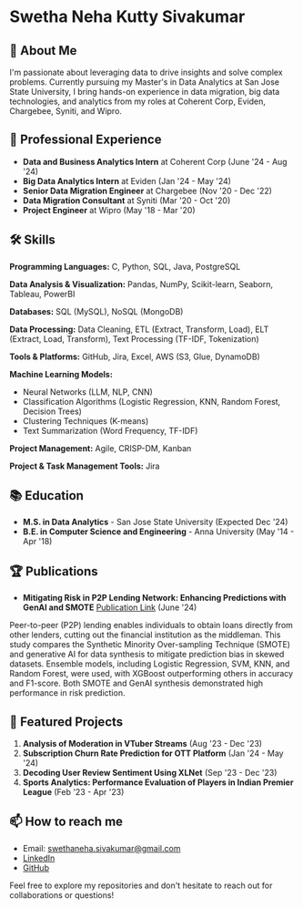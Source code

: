 # Swetha Neha Kutty Sivakumar

## 🚀 About Me
I'm passionate about leveraging data to drive insights and solve complex problems. Currently pursuing my Master's in Data Analytics at San Jose State University, I bring hands-on experience in data migration, big data technologies, and analytics from my roles at Coherent Corp, Eviden, Chargebee, Syniti, and Wipro.

## 💼 Professional Experience
- **Data and Business Analytics Intern** at Coherent Corp (June '24 - Aug '24)
- **Big Data Analytics Intern** at Eviden (Jan '24 - May '24)
- **Senior Data Migration Engineer** at Chargebee (Nov '20 - Dec '22)
- **Data Migration Consultant** at Syniti (Mar '20 - Oct '20)
- **Project Engineer** at Wipro (May '18 - Mar '20)

## 🛠 Skills

**Programming Languages:** C, Python, SQL, Java, PostgreSQL

**Data Analysis & Visualization:** Pandas, NumPy, Scikit-learn, Seaborn, Tableau, PowerBI

**Databases:** SQL (MySQL), NoSQL (MongoDB)

**Data Processing:** Data Cleaning, ETL (Extract, Transform, Load), ELT (Extract, Load, Transform), Text Processing (TF-IDF, Tokenization)

**Tools & Platforms:** GitHub, Jira, Excel, AWS (S3, Glue, DynamoDB)

**Machine Learning Models:** 
- Neural Networks (LLM, NLP, CNN)
- Classification Algorithms (Logistic Regression, KNN, Random Forest, Decision Trees)
- Clustering Techniques (K-means)
- Text Summarization (Word Frequency, TF-IDF)
  
**Project Management:** Agile, CRISP-DM, Kanban

**Project & Task Management Tools:** Jira

## 📚 Education
- **M.S. in Data Analytics** - San Jose State University (Expected Dec '24)
- **B.E. in Computer Science and Engineering** - Anna University (May '14 - Apr '18)

## 🏆 Publications
- **Mitigating Risk in P2P Lending Network: Enhancing Predictions with GenAI and SMOTE** [Publication Link](https://iecscience.org/jpapers/178) (June '24)

Peer-to-peer (P2P) lending enables individuals to obtain loans directly from other lenders, cutting out the financial institution as the middleman. This study compares the Synthetic Minority Over-sampling Technique (SMOTE) and generative AI for data synthesis to mitigate prediction bias in skewed datasets. Ensemble models, including Logistic Regression, SVM, KNN, and Random Forest, were used, with XGBoost outperforming others in accuracy and F1-score. Both SMOTE and GenAI synthesis demonstrated high performance in risk prediction.

## 🌟 Featured Projects
1. **Analysis of Moderation in VTuber Streams** (Aug '23 - Dec '23)
2. **Subscription Churn Rate Prediction for OTT Platform** (Jan '24 - May '24)
3. **Decoding User Review Sentiment Using XLNet** (Sep '23 - Dec '23)
4. **Sports Analytics: Performance Evaluation of Players in Indian Premier League** (Feb '23 - Apr '23)

## 📫 How to reach me
- Email: swethaneha.sivakumar@gmail.com
- [LinkedIn](https://www.linkedin.com/in/swetha-neha/)
- [GitHub](https://github.com/Swetha-Neha)

Feel free to explore my repositories and don't hesitate to reach out for collaborations or questions!
